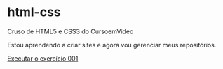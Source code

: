 # html-css
 Cruso de HTML5 e CSS3 do CursoemVideo

 Estou aprendendo a criar sites e agora vou gerenciar meus repositórios.


<a href="https://gabriel-luis123.github.io/html-css/modulo1/exercicio1/index.html">Executar o exercício 001</a>